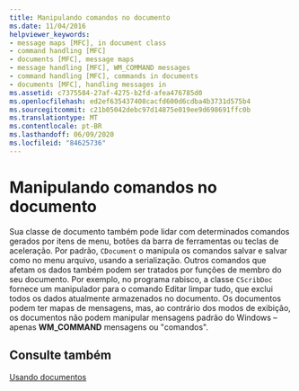 ```yaml
---
title: Manipulando comandos no documento
ms.date: 11/04/2016
helpviewer_keywords:
- message maps [MFC], in document class
- command handling [MFC]
- documents [MFC], message maps
- message handling [MFC], WM_COMMAND messages
- command handling [MFC], commands in documents
- documents [MFC], handling messages in
ms.assetid: c7375584-27af-4275-b2fd-afea476785d0
ms.openlocfilehash: ed2ef635437408cacfd600d6cdba4b3731d575b4
ms.sourcegitcommit: c21b05042debc97d14875e019ee9d698691ffc0b
ms.translationtype: MT
ms.contentlocale: pt-BR
ms.lasthandoff: 06/09/2020
ms.locfileid: "84625736"
---
```

# <a name="handling-commands-in-the-document"></a>Manipulando comandos no documento

Sua classe de documento também pode lidar com determinados comandos gerados por itens de menu, botões da barra de ferramentas ou teclas de aceleração. Por padrão, `CDocument` o manipula os comandos salvar e salvar como no menu arquivo, usando a serialização. Outros comandos que afetam os dados também podem ser tratados por funções de membro do seu documento. Por exemplo, no programa rabisco, a classe `CScribDoc` fornece um manipulador para o comando Editar limpar tudo, que exclui todos os dados atualmente armazenados no documento. Os documentos podem ter mapas de mensagens, mas, ao contrário dos modos de exibição, os documentos não podem manipular mensagens padrão do Windows – apenas **WM_COMMAND** mensagens ou "comandos".

## <a name="see-also"></a>Consulte também

[Usando documentos](using-documents.md)
